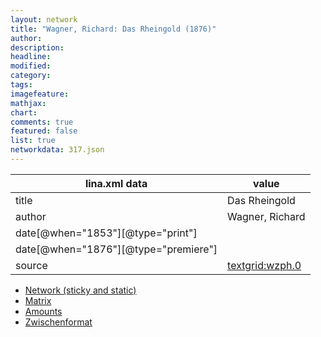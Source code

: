 ```yaml
---
layout: network
title: "Wagner, Richard: Das Rheingold (1876)"
author:
description:
headline:
modified:
category:
tags:
imagefeature: 
mathjax: 
chart: 
comments: true
featured: false
list: true
networkdata: 317.json
---
```

lina.xml data  | value
------------- | -------------
title|Das Rheingold
author|Wagner, Richard
date[@when="1853"][@type="print"]|
date[@when="1876"][@type="premiere"]|
source|[textgrid:wzph.0](https://textgridlab.org/1.0/tgcrud-public/rest/textgrid:wzph.0/data)



* [Network (sticky and static)](/network317)
* [Matrix](/matrix317)
* [Amounts](/amount317)
* [Zwischenformat](/lina317 )
